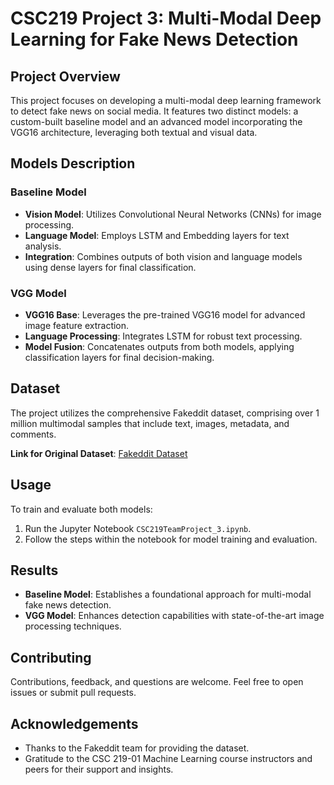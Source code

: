 # CSC219 Project 3: Multi-Modal Deep Learning for Fake News Detection

## Project Overview
This project focuses on developing a multi-modal deep learning framework to detect fake news on social media. It features two distinct models: a custom-built baseline model and an advanced model incorporating the VGG16 architecture, leveraging both textual and visual data.

## Models Description
### Baseline Model
- **Vision Model**: Utilizes Convolutional Neural Networks (CNNs) for image processing.
- **Language Model**: Employs LSTM and Embedding layers for text analysis.
- **Integration**: Combines outputs of both vision and language models using dense layers for final classification.

### VGG Model
- **VGG16 Base**: Leverages the pre-trained VGG16 model for advanced image feature extraction.
- **Language Processing**: Integrates LSTM for robust text processing.
- **Model Fusion**: Concatenates outputs from both models, applying classification layers for final decision-making.

## Dataset
The project utilizes the comprehensive Fakeddit dataset, comprising over 1 million multimodal samples that include text, images, metadata, and comments. 

**Link for Original Dataset**: [Fakeddit Dataset](https://github.com/entitize/Fakeddit)

## Usage
To train and evaluate both models:
1. Run the Jupyter Notebook `CSC219TeamProject_3.ipynb`.
2. Follow the steps within the notebook for model training and evaluation.

## Results
- **Baseline Model**: Establishes a foundational approach for multi-modal fake news detection.
- **VGG Model**: Enhances detection capabilities with state-of-the-art image processing techniques.

## Contributing
Contributions, feedback, and questions are welcome. Feel free to open issues or submit pull requests.

## Acknowledgements
- Thanks to the Fakeddit team for providing the dataset.
- Gratitude to the CSC 219-01 Machine Learning course instructors and peers for their support and insights.

